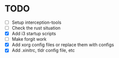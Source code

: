 # TODO

- [ ] Setup interception-tools
- [ ] Check the rust situation
- [x] Add i3 startup scripts
- [ ] Make forgit work
- [x] Add xorg config files or replace them with configs
- [x] Add .xinitrc, tldr config file, etc
